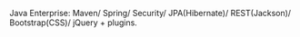 Java Enterprise:
Maven/ Spring/ Security/ JPA(Hibernate)/ REST(Jackson)/ Bootstrap(CSS)/ jQuery + plugins.

